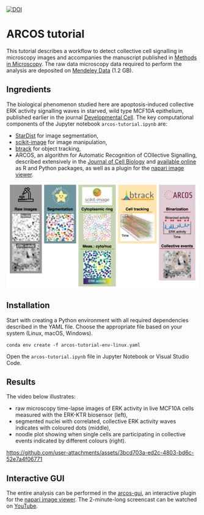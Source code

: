 [![DOI](https://zenodo.org/badge/17201286.svg)](https://zenodo.org/badge/latestdoi/17201286)

# ARCOS tutorial

This tutorial describes a workflow to detect collective cell signalling in microscopy images and accompanies the manuscript published in [Methods in Microscopy](https://doi.org/10.1515/mim-2024-0003). 
The raw data microscopy data required to perform the analysis are deposited on [Mendeley Data](http://data.mendeley.com/datasets/z29fyn6kzz) (1.2 GB).

## Ingredients

The biological phenomenon studied here are apoptosis-induced collective ERK activity signalling waves in starved, wild type MCF10A epithelium, published earlier in the journal [Developmental Cell](https://doi.org/10.1016/j.devcel.2021.05.007).
The key computational components of the Jupyter notebook `arcos-tutorial.ipynb` are:

- [StarDist](https://stardist.net) for image segmentation,
- [scikit-image](https://scikit-image.org) for image manipulation,
- [btrack](https://btrack.readthedocs.io/en/latest/) for object tracking,
- ARCOS, an algorithm for Automatic Recognition of COllective Signalling, described extensively in the [Journal of Cell Biology](https://doi.org/10.1083/jcb.202207048) and [available online](https://arcos.gitbook.io/home/) as R and Python packages, as well as a plugin for the [napari image viewer](https://napari.org/stable/).

![Workflow overview](extras/napari-flow.png)

## Installation

Start with creating a Python environment with all required dependencies described in the YAML file. 
Choose the appropriate file based on your system (Linux, macOS, Windows).

```
conda env create -f arcos-tutorial-env-linux.yaml
```

Open the `arcos-tutorial.ipynb` file in Jupyter Notebook or Visual Studio Code.

## Results

The video below illustrates:

- raw microscopy time-lapse images of ERK activity in live MCF10A cells measured with the ERK-KTR biosensor (left),
- segmented nuclei with correlated, collective ERK activity waves indicates with coloured dots (middle),
- noodle plot showing when single cells are participating in collective events indicated by different colours (right).


https://github.com/user-attachments/assets/3bcd703a-ed2c-4803-bd6c-52e7a4f06771

## Interactive GUI

The entire analysis can be performed in the [arcos-gui](https://github.com/bgraedel/arcos-gui), an interactive plugin for the [napari image viewer](https://napari.org/stable/).
The 2-minute-long screencast can be watched on [YouTube](https://youtu.be/vVDYst-1SyM).
